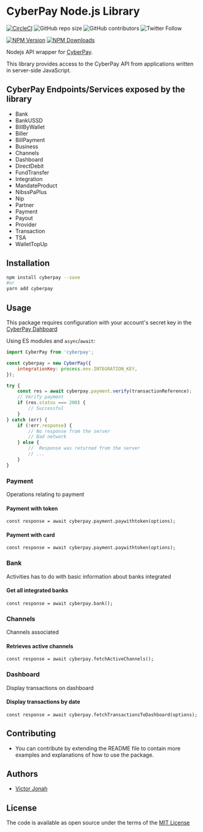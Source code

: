 # CyberPay Node.js Library

[![CircleCI](https://circleci.com/gh/circleci/circleci-docs.svg?style=shield)](https://circleci.com/gh/circleci/circleci-docs)
![GitHub repo size](https://img.shields.io/github/repo-size/Vectormike/cyberpay)
![GitHub contributors](https://img.shields.io/github/contributors/Vectormike/cyberpay)
![Twitter Follow](https://img.shields.io/twitter/follow/Vectormike_?style=social)

<a href="https://www.npmjs.com/package/cyberpay" target="_blank"><img src="https://img.shields.io/npm/v/cyberpay.svg" alt="NPM Version" /></a>
<a href="https://www.npmjs.com/package/cyberpay" target="_blank"><img src="https://img.shields.io/npm/dm/cyberpay.svg" alt="NPM Downloads" /></a>

Nodejs API wrapper for [CyberPay](https://cyberpay.net.ng/).

This library provides access to the CyberPay API from applications written in server-side JavaScript.

## CyberPay Endpoints/Services exposed by the library

- Bank
- BankUSSD
- BillByWallet
- Biller
- BillPayment
- Business
- Channels
- Dashboard
- DirectDebit
- FundTransfer
- Integration
- MandateProduct
- NibssPaPlus
- Nip
- Partner
- Payment
- Payout
- Provider
- Transaction
- TSA
- WalletTopUp

## Installation

```sh
npm install cyberpay --save
#or 
yarn add cyberpay
```

## Usage

This package requires configuration with your account's secret key in the [CyberPay Dahboard](https://cyberpay.net.ng/)

Using ES modules and `async`/`await`:

```js
import CyberPay from 'cyberpay';

const cyberpay = new CyberPay({
    integrationKey: process.env.INTEGRATION_KEY,
});

try {
    const res = await cyberpay.payment.verify(transactionReference);
    // Verify payment
    if (res.status === 200) {
        // Successful
    }
} catch (err) {
    if (!err.response) {
        // No response from the server
        // Bad network
    } else {
        //  Response was returned from the server
        // ...
    }
}
```

### Payment

Operations relating to payment

#### Payment with token

`const response = await cyberpay.payment.paywithtoken(options);`

#### Payment with card

`const response = await cyberpay.payment.paywithtoken(options);`

### Bank

Activities has to do with basic information about banks integrated

#### Get all integrated banks

`const response = await cyberpay.bank();`

### Channels

Channels associated

#### Retrieves active channels

`const response = await cyberpay.fetchActiveChannels();`

### Dashboard

Display transactions on dashboard

#### Display transactions by date

`const response = await cyberpay.fetchTransactionsToDashboard(options);`


## Contributing

- You can contribute by extending the README file to contain more examples and explanations of how to use the package.

## Authors

- [Victor Jonah](https://www.linkedin.com/in/victor-jonah/) 

## License

The code is available as open source under the terms of the
[MIT License](https://opensource.org/licenses/MIT)